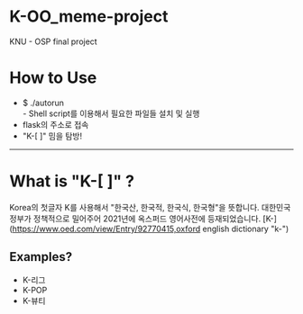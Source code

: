 # K-OO_meme-project
KNU - OSP final project
# How to Use
- $ ./autorun
</br>- Shell script를 이용해서 필요한 파일들 설치 및 실행
- flask의 주소로 접속
- "K-[ ]" 밈을 탐방!
---
# What is "K-[  ]" ?
Korea의 첫글자 K를 사용해서 "한국산, 한국적, 한국식, 한국형"을 뜻합니다.
대한민국 정부가 정책적으로 밀어주어 2021년에 옥스퍼드 영어사전에 등재되었습니다.
[K-](https://www.oed.com/view/Entry/92770415,oxford english dictionary "k-")

## Examples?
- K-리그
- K-POP
- K-뷰티